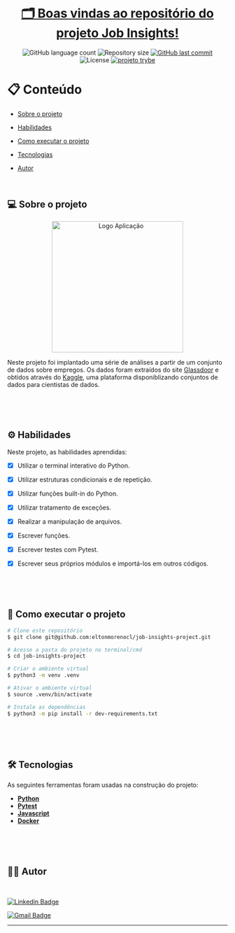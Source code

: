 <h1 align="center">
       <a href="#" alt=""> 🗂️ Boas vindas ao repositório do projeto Job Insights!</a>
</h1>

<p align="center">
  
  <img alt="GitHub language count" src="https://img.shields.io/github/languages/count/eltonmorenocl/job-insights-project?color=azure">

  <img alt="Repository size" src="https://img.shields.io/github/repo-size/eltonmorenocl/job-insights-project">

  
  <a href="https://github.com/eltonmorenocl/job-insights-project/commits/master">
    <img alt="GitHub last commit" src="https://img.shields.io/github/last-commit/eltonmorenocl/job-insights-project?color=yellow">
  </a>
    
   <img alt="License" src="https://img.shields.io/badge/license-MIT-orange">
   
  <a href="https://www.betrybe.com/">
    <img alt="projeto trybe" src="https://img.shields.io/badge/projeto%20feito%20na-TRYBE-%231db702">
  </a>
 
</p>


📋 Conteúdo
=================

<!--ts-->

* [Sobre o projeto](#-sobre-o-projeto)

* [Habilidades](#%EF%B8%8F-habilidades)

* [Como executar o projeto](#-como-executar-o-projeto)

* [Tecnologias](#-tecnologias)

* [Autor](#-autor)


<!--te-->
<br>

## 💻 Sobre o projeto

<p align="center">
    <img src="https://github.com/tryber/sd-016-b-project-job-insights/blob/elton-moreno-job-insights/.images/job.png?raw=true" alt="Logo Aplicação" width="300"/>
  </p>

Neste projeto foi implantado uma série de análises a partir de um conjunto de dados sobre empregos. Os dados foram extraídos do site [Glassdoor](https://www.glassdoor.com.br/) e obtidos através do [Kaggle](https://www.kaggle.com/atharvap329/glassdoor-data-science-job-data), uma plataforma disponiblizando conjuntos de dados para cientistas de dados.

<br />
<br />
<br />

## ⚙️ Habilidades

Neste projeto, as habilidades aprendidas:

- [x] Utilizar o terminal interativo do Python.
- [x] Utilizar estruturas condicionais e de repetição.
- [x] Utilizar funções built-in do Python.
- [x] Utilizar tratamento de exceções.
- [x] Realizar a manipulação de arquivos.
- [x] Escrever funções.
- [x] Escrever testes com Pytest.
- [x] Escrever seus próprios módulos e importá-los em outros códigos.

 
<br />
<br />
<br />




## 🚀 Como executar o projeto

```bash
# Clone este repositório
$ git clone git@github.com:eltonmorenocl/job-insights-project.git

# Acesse a pasta do projeto no terminal/cmd
$ cd job-insights-project

# Criar o ambiente virtual
$ python3 -m venv .venv

# Ativar o ambiente virtual
$ source .venv/bin/activate

# Instale as dependências
$ python3 -m pip install -r dev-requirements.txt

```

<br />
<br />
<br />

## 🛠 Tecnologias

As seguintes ferramentas foram usadas na construção do projeto:

-   **[Python](https://docs.python.org/3/)**
-   **[Pytest](https://docs.pytest.org/en/7.1.x/contents.html)**
-   **[Javascript](https://developer.mozilla.org/pt-BR/docs/Web/JavaScript)**
-   **[Docker](https://docs.docker.com/)**


<br />
<br />
<br />



## 👨‍💻 Autor

<br />

[![Linkedin Badge](https://img.shields.io/badge/-Elton_Moreno-blue?style=flat-square&logo=Linkedin&logoColor=white&link=https://www.linkedin.com/in/eltonmoreno/)](https://www.linkedin.com/in/eltonmoreno/)

[![Gmail Badge](https://img.shields.io/badge/-eltonmorenocl@gmail.com-c14438?style=flat-square&logo=Gmail&logoColor=white&link=mailto:eltonmorenocl@gmail.com)](mailto:eltonmorenocl@gmail.com)


---
